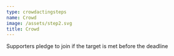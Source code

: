 ```yaml
---
type: crowdactingsteps
name: Crowd
image: /assets/step2.svg
title: Crowd
---
```

Supporters pledge to join if the target is met before the deadline
